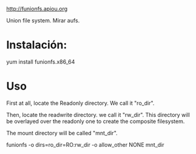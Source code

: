 http://funionfs.apiou.org

Union file system.
Mirar aufs.

# Instalación:
yum install funionfs.x86_64


# Uso

First at all, locate the Readonly directory. We call it "ro_dir".

Then, locate the readwrite directory. we call it "rw_dir". This directory will be overlayed over the readonly one to create the composite filesystem.

The mount directory will be called "mnt_dir".

funionfs -o dirs=ro_dir=RO:rw_dir  -o allow_other NONE mnt_dir
